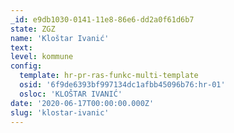 ```yaml
---
_id: e9db1030-0141-11e8-86e6-dd2a0f61d6b7
state: ZGZ
name: 'Kloštar Ivanić'
text:
level: kommune
config:
  template: hr-pr-ras-funkc-multi-template
  osid: '6f9de6393bf997134dc1afbb45096b76:hr-01'
  osloc: 'KLOŠTAR IVANIĆ'
date: '2020-06-17T00:00:00.000Z'
slug: 'klostar-ivanic'
---
```

